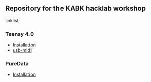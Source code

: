 ## Repository for the KABK hacklab workshop

linklist:

### Teensy 4.0

- [Installation](https://www.pjrc.com/teensy/td_download.html)
- [usb-midi](https://www.pjrc.com/teensy/td_midi.html)

### PureData

- [Installation](https://puredata.info/downloads/pure-data)

